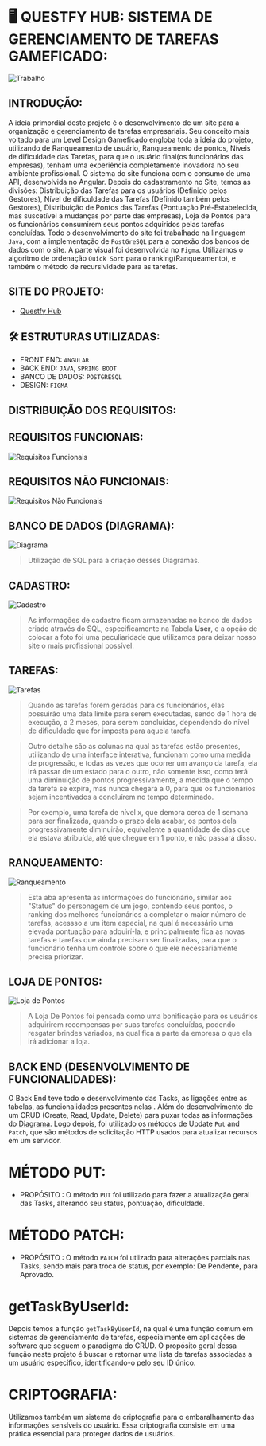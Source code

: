 # 🖥️ QUESTFY HUB: SISTEMA DE GERENCIAMENTO DE TAREFAS GAMEFICADO:

![Trabalho](https://github.com/Questfy-Hub/General_Informations/assets/132410269/f87fd2d4-74dd-4247-875e-77bc4347defb)



## INTRODUÇÃO:

A ideia primordial deste projeto é o desenvolvimento de um site para a organização e gerenciamento de tarefas empresariais. Seu conceito mais voltado para um Level Design Gameficado engloba toda a ideia do projeto, utilizando de Ranqueamento de usuário, Ranqueamento de pontos, Níveis de dificuldade das Tarefas, para que o usuário final(os funcionários das empresas), tenham uma experiência completamente inovadora no seu ambiente profissional. O sistema do site funciona com o consumo de uma API, desenvolvida no Angular. Depois do cadastramento no Site, temos as divisões: Distribuição das Tarefas para os usuários (Definido pelos Gestores), Nível de dificuldade das Tarefas (Definido também pelos Gestores), Distribuição de Pontos das Tarefas (Pontuação Pré-Estabelecida, mas suscetível a mudanças por parte das empresas), Loja de Pontos para os funcionários consumirem seus pontos adquiridos pelas tarefas concluídas. Todo o desenvolvimento do site foi trabalhado na linguagem `Java`, com a implementação de `PostGreSQL` para a conexão dos bancos de dados com o site. A parte visual foi desenvolvida no `Figma`. Utilizamos o algoritmo de ordenação `Quick Sort` para o ranking(Ranqueamento), e também o método de recursividade para as tarefas.



## SITE DO PROJETO:

 - [Questfy Hub](https://questfyhub.netlify.app/login)


## 🛠️ ESTRUTURAS UTILIZADAS:

- FRONT END: `ANGULAR`
- BACK END: `JAVA`, `SPRING BOOT`
- BANCO DE DADOS: `POSTGRESQL`
- DESIGN: `FIGMA`


## DISTRIBUIÇÃO DOS REQUISITOS:


## REQUISITOS FUNCIONAIS:

![Requisitos Funcionais](https://github.com/Questfy-Hub/General_Informations/assets/132410269/573e87eb-816a-4de4-982f-9a3cff539a82)

## REQUISITOS NÃO FUNCIONAIS:

![Requisitos Não Funcionais](https://github.com/Questfy-Hub/General_Informations/assets/132410269/aa213d69-d34f-4f7d-991d-6eeb535fdede)

## BANCO DE DADOS (DIAGRAMA):

![Diagrama](https://github.com/Questfy-Hub/General_Informations/assets/132410269/0f5f99ed-3c72-48de-adc6-fb63df01c830)

> Utilização de SQL para a criação desses Diagramas.






## CADASTRO:

![Cadastro](https://github.com/Questfy-Hub/General_Informations/assets/132410269/de40e406-ea7a-4af4-a7f1-b7e7e696ce87)

> As informações de cadastro ficam armazenadas no banco de dados criado através do SQL, especificamente na Tabela **User**, e a opção de colocar a foto foi uma peculiaridade que utilizamos para deixar nosso site o mais profissional possível.

## TAREFAS: 

![Tarefas](https://github.com/Questfy-Hub/General_Informations/assets/132410269/a485749a-7cea-4e4f-8ad2-bcd9c6f6e674)

> Quando as tarefas forem geradas para os funcionários, elas possuirão uma data limite para serem executadas, sendo de 1 hora de execução, a 2 meses, para serem concluídas,
dependendo do nível de dificuldade que for imposta para aquela tarefa.

> Outro detalhe são as colunas na qual as tarefas estão presentes, utilizando de uma interface interativa, funcionam como uma medida de progressão, e todas as vezes que ocorrer um avanço da tarefa, ela irá passar de um estado para o outro, não somente isso, como terá uma diminuição de pontos progressivamente, a medida que o tempo da tarefa se expira, mas nunca chegará a 0, para que os funcionários sejam incentivados a concluírem no tempo determinado.

> Por exemplo, uma tarefa de nível x, que demora cerca de 1 semana para ser finalizada, quando o prazo dela acabar, os pontos dela progressivamente diminuirão, equivalente a quantidade de dias que ela estava atribuída, até que chegue em 1 ponto, e não passará disso.

## RANQUEAMENTO:

![Ranqueamento](https://github.com/Questfy-Hub/General_Informations/assets/132410269/5a862cd5-c27f-47bd-9b18-2e67e633d7e0)

> Esta aba apresenta as informações do funcionário, similar aos "Status" do personagem de um jogo, contendo seus pontos, o ranking dos melhores funcionários a completar o maior número de tarefas, acessso a um item especial, na qual é necessário uma elevada pontuação para adquirí-la, e principalmente fica as novas tarefas e tarefas que ainda precisam ser finalizadas, para que o funcionário tenha um controle sobre o que ele necessariamente precisa priorizar.

## LOJA DE PONTOS:


![Loja de Pontos](https://github.com/Questfy-Hub/General_Informations/assets/132410269/e0b02b44-f82a-435e-ba6a-6aef77120ceb)

> A Loja De Pontos foi pensada como uma bonificação para os usuários adquirirem recompensas por suas tarefas concluídas, podendo resgatar brindes variados, na qual fica a parte da empresa o que ela irá adicionar a loja.



## BACK END (DESENVOLVIMENTO DE FUNCIONALIDADES):

O Back End teve todo o desenvolvimento das Tasks, as ligações entre as tabelas, as funcionalidades presentes nelas . Além do desenvolvimento de um CRUD (Create, Read, Update, Delete) para puxar todas as informações
do [Diagrama](https://github.com/Questfy-Hub/General_Informations/assets/132410269/0f5f99ed-3c72-48de-adc6-fb63df01c830).
Logo depois, foi utilizado os métodos de Update `Put` and `Patch`, que são métodos de solicitação HTTP usados para atualizar recursos em um servidor.

# MÉTODO PUT:

- PROPÓSITO : O método `PUT` foi utilizado para fazer a atualização geral das Tasks, alterando seu status, pontuação, dificuldade.

# MÉTODO PATCH:

- PROPÓSITO : O método `PATCH` foi utlizado para alterações parciais nas Tasks, sendo mais para troca de status, por exemplo: De Pendente, para Aprovado.


# getTaskByUserId:

Depois temos a função `getTaskByUserId`, na qual é uma função comum em sistemas de gerenciamento de tarefas, especialmente em aplicações de software que seguem o paradigma do CRUD. O propósito geral dessa função neste projeto é buscar e retornar uma lista de tarefas associadas a um usuário específico, identificando-o pelo seu ID único.


# CRIPTOGRAFIA:

Utilizamos também  um sistema de criptografia para o embaralhamento das informações sensíveis do usuário. Essa criptografia consiste em uma prática essencial para proteger dados de usuários.
